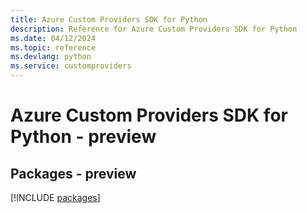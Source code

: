 ```yaml
---
title: Azure Custom Providers SDK for Python
description: Reference for Azure Custom Providers SDK for Python
ms.date: 04/12/2024
ms.topic: reference
ms.devlang: python
ms.service: customproviders
---
```

# Azure Custom Providers SDK for Python - preview
## Packages - preview
[!INCLUDE [packages](custom-providers-index.md)]